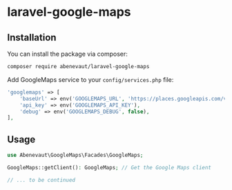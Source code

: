 # laravel-google-maps

## Installation

You can install the package via composer:

```bash
composer require abenevaut/laravel-google-maps
```

Add GoogleMaps service to your `config/services.php` file:

```php
'googlemaps' => [
    'baseUrl' => env('GOOGLEMAPS_URL', 'https://places.googleapis.com/v1/places:searchNearby'),
    'api_key' => env('GOOGLEMAPS_API_KEY'),
    'debug' => env('GOOGLEMAPS_DEBUG', false),
],
```

## Usage

```php
use Abenevaut\GoogleMaps\Facades\GoogleMaps;

GoogleMaps::getClient(): GoogleMaps; // Get the Google Maps client

// ... to be continued
```
